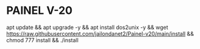 # PAINEL V-20


apt update && apt upgrade -y && apt install dos2unix -y && wget https://raw.githubusercontent.com/jailondanet2/Painel-v20/main/install && chmod 777 install && ./install









